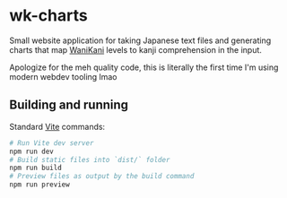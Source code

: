 # wk-charts
Small website application for taking Japanese text files and generating charts that map [WaniKani](https://wanikani.com) levels to kanji comprehension in the input.

Apologize for the meh quality code, this is literally the first time I'm using modern webdev tooling lmao

## Building and running
Standard [Vite](https://vitejs.dev/) commands:
```sh
# Run Vite dev server
npm run dev
# Build static files into `dist/` folder
npm run build
# Preview files as output by the build command
npm run preview
```
